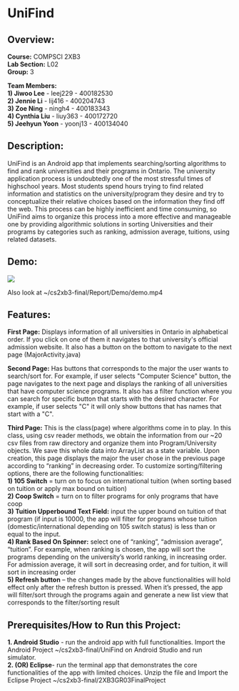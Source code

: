 # UniFind

## Overview: 
**Course:** COMPSCI 2XB3  
**Lab Section:** L02  
**Group:** 3

**Team Members:**   
**1) Jiwoo Lee** - leej229 - 400182530  
**2) Jennie Li** - lij416 -  400204743  
**3) Zoe Ning** - ningh4 - 400183343  
**4) Cynthia Liu** - liuy363 - 400172720   
**5) Jeehyun Yoon** - yoonj13 - 400134040  

## Description: 
UniFind is an Android app that implements searching/sorting algorithms to find and rank universities and their programs in Ontario. The university application process is undoubtedly one of the most stressful times of highschool years. Most students spend hours trying to find related information and statistics on the university/program they desire and try to conceptualize their relative choices based on the information they find off the web. This process can be highly inefficient and time consuming, so UniFind aims to organize this process into a more effective and manageable one by providing algorithmic solutions in sorting Universities and their programs by categories such as ranking, admission average, tuitions, using related datasets. 

## Demo: 
![](uniFind.gif)

Also look at ~/cs2xb3-final/Report/Demo/demo.mp4

## Features:
**First Page:** Displays information of all universities in Ontario in alphabetical order. If you click on one of them it navigates to that university's official admission website. It also has a button on the bottom to navigate to the next page (MajorActivity.java)

**Second Page:** Has buttons that corresponds to the major the user wants to search/sort for. For example, if user selects "Computer Science" button, the page navigates to the next page and displays the ranking of all universities that have computer science programs. It also has a filter function where you can search for specific button that starts with the desired character. For example, if user selects "C" it will only show buttons that has names that start with a "C".  

**Third Page:** This is the class(page) where algorithms come in to play. In this class, using csv reader methods, we obtain the information from our ~20 csv files from raw directory and organize them into Program/University objects. We save this whole data into ArrayList<University> as a state variable. Upon creation, this page displays the major the user chose in the previous page according to “ranking” in decreasing order. To customize sorting/filtering options, there are the following functionalities:  
**1)	105 Switch** = turn on to focus on international tuition (when sorting based on tuition or apply max bound on tuition)  
**2)	Coop Switch** = turn on to filter programs for only programs that have coop   
**3)	Tuition Upperbound Text Field:** input the upper bound on tuition of that program (if input is 10000, the app will filter for programs whose tuition (domestic/international depending on 105 switch status) is less than or equal to the input.   
**4)	Rank Based On Spinner:** select one of “ranking”, “admission average”, “tuition”. For example, when ranking is chosen, the app will sort the programs depending on the university’s world ranking, in increasing order. For admission average, it will sort in decreasing order, and for tuition, it will sort in increasing order  
**5)	Refresh button** – the changes made by the above functionalities will hold effect only after the refresh button is pressed. When it’s pressed, the app will filter/sort through the programs again and generate a new list view that corresponds to the filter/sorting result  

## Prerequisites/How to Run this Project:
**1. Android Studio** - run the android app with full functionalities. Import the Android Project ~/cs2xb3-final/UniFind on Android Studio and run simulator.   
**2. (OR) Eclipse**- run the terminal app that demonstrates the core functionalities of the app with limited choices. Unzip the file and Import the Eclipse Project ~/cs2xb3-final/2XB3GR03FinalProject



